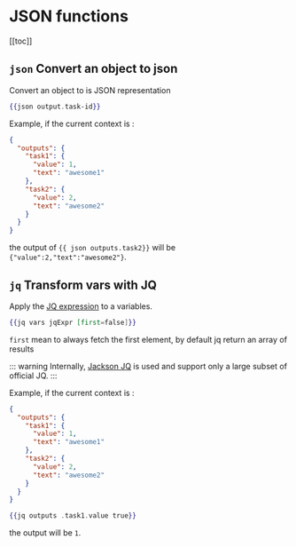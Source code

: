 
# JSON functions

[[toc]]

## `json` Convert an object to json 

Convert an object to is JSON representation

```handlebars
{{json output.task-id}}
```

Example, if the current context is :  
```json
{
  "outputs": {
    "task1": {
      "value": 1,
      "text": "awesome1"
    },
    "task2": {
      "value": 2,
      "text": "awesome2"
    }
  }
}
```

the output of <code v-pre>{{ json outputs.task2}}</code>  will be `{"value":2,"text":"awesome2"}`.

## `jq` Transform vars with JQ 

Apply the [JQ expression](https://stedolan.github.io/jq/) to a variables.

```handlebars
{{jq vars jqExpr [first=false]}}
```

`first` mean to always fetch the first element, by default jq return an array of results

::: warning
Internally, [Jackson JQ](https://github.com/eiiches/jackson-jq) is used and support only a large subset of official JQ.
:::

 
Example, if the current context is :
```json
{
  "outputs": {
    "task1": {
      "value": 1,
      "text": "awesome1"
    },
    "task2": {
      "value": 2,
      "text": "awesome2"
    }
  }
}
```

```handlebars
{{jq outputs .task1.value true}}
```

the output will be `1`.

